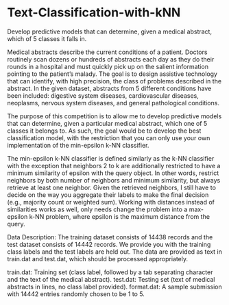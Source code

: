# Text-Classification-with-kNN
Develop predictive models that can determine, given a medical abstract, which of 5 classes it falls in.


Medical abstracts describe the current conditions of a patient. Doctors routinely scan dozens or hundreds of abstracts each day as they do their rounds in a hospital and must quickly pick up on the salient information pointing to the patient’s malady. The goal is to design assistive technology that can identify, with high precision, the class of problems described in the abstract. In the given dataset, abstracts from 5 different conditions have been included: digestive system diseases, cardiovascular diseases, neoplasms, nervous system diseases, and general pathological conditions.

The purpose of this competition is to allow me to develop predictive models that can determine, given a particular medical abstract, which one of 5 classes it belongs to. As such, the goal would be to develop the best classification model, with the restriction that you can only use your own implementation of the min-epsilon k-NN classifier.

The min-epsilon k-NN classifier is defined similarly as the k-NN classifier with the exception that neighbors 2 to k are additionally restricted to have a minimum similarity of epsilon with the query object. In other words, restrict neighbors by both number of neighbors and minimum similarity, but always retrieve at least one neighbor. Given the retrieved neighbors, I still have to decide on the way you aggregate their labels to make the final decision (e.g., majority count or weighted sum). Working with distances instead of similarities works as well, only needs change the problem into a max-epsilon k-NN problem, where epsilon is the maximum distance from the query.

Data Description:
The training dataset consists of 14438 records and the test dataset consists of 14442 records. We provide you with the training class labels and the test labels are held out. The data are provided as text in train.dat and test.dat, which should be processed appropriately.

train.dat: Training set (class label, followed by a tab separating character and the text of the medical abstract).
test.dat: Testing set (text of medical abstracts in lines, no class label provided). 
format.dat: A sample submission with 14442 entries randomly chosen to be 1 to 5.
